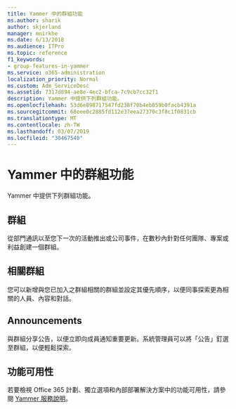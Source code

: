 ```yaml
---
title: Yammer 中的群組功能
ms.author: sharik
author: skjerland
manager: mnirkhe
ms.date: 6/13/2018
ms.audience: ITPro
ms.topic: reference
f1_keywords:
- group-features-in-yammer
ms.service: o365-administration
localization_priority: Normal
ms.custom: Adm_ServiceDesc
ms.assetid: 7317d894-ae8e-4ec2-bfca-7c9cb7cc32f1
description: Yammer 中提供下列群組功能。
ms.openlocfilehash: 53d6e898717547fd238f70b4eb059b0facb4391a
ms.sourcegitcommit: 68eee0c2885fd112e37eea27370c3f8c1f0831cb
ms.translationtype: MT
ms.contentlocale: zh-TW
ms.lasthandoff: 03/07/2019
ms.locfileid: "30467540"
---
```

# <a name="group-features-in-yammer"></a>Yammer 中的群組功能

Yammer 中提供下列群組功能。
  
## <a name="groups"></a>群組
<a name="bkmk_Groups"> </a>

從部門通訊以至您下一次的活動推出或公司事件，在數秒內針對任何團隊、專案或利益創建一個群組。
  
## <a name="related-groups"></a>相關群組
<a name="bkmk_RelatedGroups"> </a>

您可以新增與您已加入之群組相關的群組並設定其優先順序，以便同事探索更為相關的人員、內容和對話。
  
## <a name="announcements"></a>Announcements
<a name="bkmk_Announcements"> </a>

與群組分享公告，以便立即向成員通知重要更新。系統管理員可以將「公告」釘選至群組，以便輕鬆探索。
  
## <a name="feature-availability"></a>功能可用性
<a name="bkmk_Announcements"> </a>

若要檢視 Office 365 計劃、獨立選項和內部部署解決方案中的功能可用性，請參閱 [Yammer 服務說明](yammer-service-description.md)。
  

